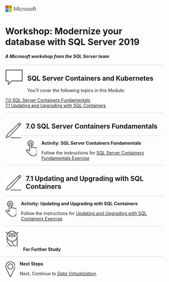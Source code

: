 ![](../graphics/microsoftlogo.png)

# Workshop: Modernize your database with SQL Server 2019

#### <i>A Microsoft workshop from the SQL Server team</i>

<p style="border-bottom: 1px solid lightgrey;"></p>

<img style="float: left; margin: 0px 15px 15px 0px;" src="../graphics/textbubble.png"> <h2>SQL Server Containers and Kubernetes</h2>

You'll cover the following topics in this Module:

<dl>

  <dt><a href="#3-0">7.0 SQL Server Containers Fundamentals</a></dt>
  <dt><a href="#3-1">7.1 Updating and Upgrading with SQL Containers</a></dt>
    
</dl>

<p style="border-bottom: 1px solid lightgrey;"></p>

<h2><img style="float: left; margin: 0px 15px 15px 0px;" src="../graphics/pencil2.png"><a name="3-0">7.0 SQL Server Containers Fundamentals</a></h2>

<p style="border-bottom: 1px solid lightgrey;"></p>

<p><img style="float: left; margin: 0px 15px 15px 0px;" src="../graphics/point1.png"><b><a name="aks">Activity: SQL Server Containers Fundamentals</a></b></p>

Follow the instructions for [SQL Server Containers Fundamentals Exercise](Module%207%20Activity%20-%20SQL%20Server%20Containers/sqlcontainers/readme.md)

<p style="border-bottom: 1px solid lightgrey;"></p>

<h2><img style="float: left; margin: 0px 15px 15px 0px;" src="../graphics/pencil2.png"><a name="3-1">7.1 Updating and Upgrading with SQL Containers</a></h2>

<p style="border-bottom: 1px solid lightgrey;"></p>

<p><img style="float: left; margin: 0px 15px 15px 0px;" src="../graphics/point1.png"><b><a name="aks">Activity: Updating and Upgrading with SQL Containers</a></b></p>

Follow the instructions for [Updating and Upgrading with SQL Containers Exercise](Module%207%20Activity%20-%20SQL%20Server%20Containers/sqlcontainerupdate/readme.md)

<p style="border-bottom: 1px solid lightgrey;"></p>


<p><img style="margin: 0px 15px 15px 0px;" src="../graphics/owl.png"><b>For Further Study</b></p>

<p style="border-bottom: 1px solid lightgrey;"></p>

<p><img style="float: left; margin: 0px 15px 15px 0px;" src="../graphics/geopin.png"><b >Next Steps</b></p>

Next, Continue to <a href="08-DataVirtualization.md" target="_blank"><i>Data Virtualization</i></a>.
